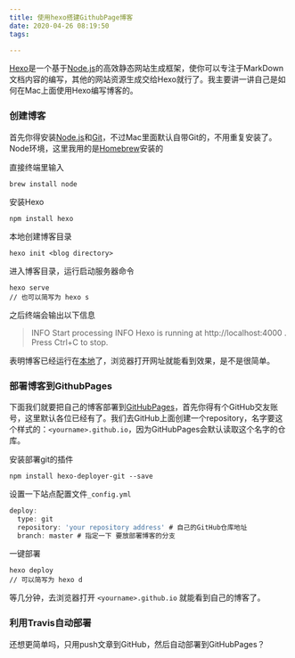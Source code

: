 ```yaml
---
title: 使用hexo搭建GithubPage博客
date: 2020-04-26 08:19:50
tags:

---
```


[Hexo](https://hexo.io/zh-cn/)是一个基于[Node.js](https://nodejs.org/)的高效静态网站生成框架，使你可以专注于MarkDown文档内容的编写，其他的网站资源生成交给Hexo就行了。我主要讲一讲自己是如何在Mac上面使用Hexo编写博客的。

### 创建博客

首先你得安装[Node.js](https://nodejs.org/)和[Git](https://git-scm.com/)，不过Mac里面默认自带Git的，不用重复安装了。Node环境，这里我用的是[Homebrew](https://brew.sh/index_zh-cn)安装的

直接终端里输入

```shell
brew install node
```

安装Hexo

```shell
npm install hexo
```

本地创建博客目录

```shell
hexo init <blog directory>
```

进入博客目录，运行启动服务器命令

```shell
hexo serve
// 也可以简写为 hexo s
```

之后终端会输出以下信息

>  INFO  Start processing
>  INFO  Hexo is running at http://localhost:4000 . Press Ctrl+C to stop.

表明博客已经运行在[本地](http://localhost:4000)了，浏览器打开网址就能看到效果，是不是很简单。

### 部署博客到GithubPages

下面我们就要把自己的博客部署到[GitHubPages](https://github.com)，首先你得有个GitHub交友账号，这里默认各位已经有了。我们去GitHub上面创建一个repository，名字要这个样式的：`<yourname>.github.io`，因为GitHubPages会默认读取这个名字的仓库。

安装部署git的插件

```shell
npm install hexo-deployer-git --save
```

设置一下站点配置文件`_config.yml`

```javascript
deploy:
  type: git
  repository: 'your repository address' # 自己的GitHub仓库地址
  branch: master # 指定一下 要放部署博客的分支
```

一键部署

```shell
hexo deploy
// 可以简写为 hexo d
```

等几分钟，去浏览器打开 `<yourname>.github.io` 就能看到自己的博客了。



### 利用Travis自动部署

还想更简单吗，只用push文章到GitHub，然后自动部署到GitHubPages？

